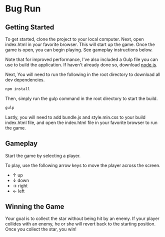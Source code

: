# Bug Run

## Getting Started

To get started, clone the project to your local computer. Next, open index.html in your favorite browser. This will start up the game. Once the game is open, you can begin playing. See gameplay instructions below.

Note that for improved performance, I've also included a Gulp file you can use to build the application. If haven't already done so, download [node.js](https://nodejs.org/en/).

Next, You will need to run the following in the root directory to download all dev dependencies.

```bash
npm install
```
Then, simply run the gulp command in the root directory to start the build.

```bash
gulp
```
Lastly, you will need to add bundle.js and style.min.css to your build index.html file, and open the index.html file in your favorite browser to run the game.

## Gameplay

Start the game by selecting a player.

To play, use the following arrow keys to move the player across the screen.

* ↑ up
* ↓ down
* → right
* ← left

## Winning the Game

Your goal is to collect the star without being hit by an enemy. If your player collides with an enemy, he or she will revert back to the starting position. Once you collect the star, you win!